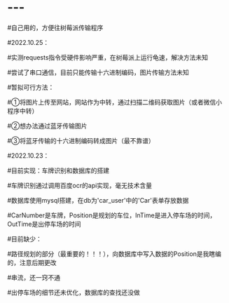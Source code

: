 # ---
#自己用的，方便往树莓派传输程序


#2022.10.25：

#实测requests指令受硬件影响严重，在树莓派上运行龟速，解决方法未知

#尝试了串口通信，目前只能传输十六进制编码，图片传输方法未知

#暂拟可行方法：

#①将图片上传至网站，网站作为中转，通过扫描二维码获取图片（或者微信小程序中转）

#②想办法通过蓝牙传输图片

#③将蓝牙传输的十六进制编码转成图片（最不靠谱）


#2022.10.23：

#目前实现：车牌识别和数据库的搭建

#车牌识别通过调用百度ocr的api实现，毫无技术含量

#数据库使用mysql搭建，在db为'car_user'中的'Car'表单存放数据

#CarNumber是车牌，Position是规划的车位，InTime是进入停车场的时间，OutTime是出停车场的时间



#目前缺少：

#路径规划的部分（最重要的！！！），向数据库中写入数据的Position是我瞎编的，注意后期更改

#串流，还一窍不通

#出停车场的细节还未优化，数据库的查找还没做
